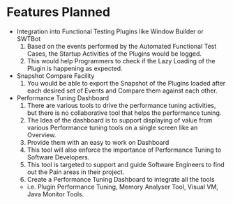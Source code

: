 # Features Planned #

  * Integration into Functional Testing Plugins like Window Builder or SWTBot
    1. Based on the events performed by the Automated Functional Test Cases, the Startup Activities of the Plugins would be logged.
    1. This would help Programmers to check if the Lazy Loading of the Plugin is happening as expected.
  * Snapshot Compare Facility
    1. You would be able to export the Snapshot of the Plugins loaded after each desired set of Events and Compare them against each other.
  * Performance Tuning Dashboard
    1. There are various tools to drive the performance tuning activities, but there is no collaborative tool that helps the performance tuning.
    1. The Idea of the dashboard is to support displaying of value from various Performance tuning tools on a single screen like an Overview.
    1. Provide them with an easy to work on Dashboard
    1. This tool will also enforce the importance of Performance Tuning to Software Developers.
    1. This tool is targeted to support and guide Software Engineers to find out the Pain areas in their project.
    1. Create a Performance Tuning Dashboard to integrate all the tools
      * i.e. Plugin Performance Tuning, Memory Analyser Tool, Visual VM, Java Monitor Tools.